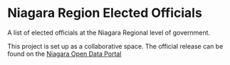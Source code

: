 # Niagara Region Elected Officials
A list of elected officials at the Niagara Regional level of government.

This project is set up as a collaborative space. The official release can be found on the [Niagara Open Data Portal](https://niagaraopendata.ca/dataset/council-elected-officials)